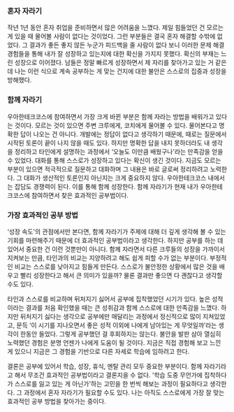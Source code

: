 ### 혼자 자라기

 작년 1년 동안 혼자 취업을 준비하면서 많은 어려움을 느꼈다. 제일 힘들었던 건 모르는 게 있을 때 물어볼 사람이 없다는 것이었다. 그런 부분들은 결국 혼자 해결할 수밖에 없었다. 그 결과가 좋든 좋지 않든 누군가 피드백을 줄 사람이 없다 보니 이러한 문제 해결 경험들을 통해 내가 잘 성장하고 있는지에 대한 확신을 가지지 못했다. 확신의 부재는 느린 성장으로 이어졌다. 남들은 정말 빠르게 성장하면서 제 자리를 찾아가고 있는 거 같은데 나는 이런 식으로 계속 공부하는 게 맞는 건지에 대한 불안은 스스로의 집중과 성장을 방해했다.

### 함께 자라기

 우아한테크코스에 참여하면서 가장 크게 바뀐 부분은 함께 자라는 방법을 배워가고 있다는 것이다. 모르는 것이 있으면 주변 크루에게, 코치에게 물어볼 수 있다. 물어본다고 명확한 답이 나오는 건 아니다. 개발에는 정답이 없다고 생각하기 때문에, 때로는 질문에서 시작된 토론이 끝이 나지 않을 때도 있다. 하지만 명확한 답을 내지 못하더라도 내 생각을 정리하고 타인에게 설명하는 과정에서 ‘오늘도 이만큼 배웠구나'라는 만족감을 얻을 수 있었다. 대화를 통해 스스로가 성장하고 있다는 확신이 생긴 것이다. 지금도 모르는 부분이 있으면 적극적으로 질문하고 대화하며 그 내용은 바로 글로써 정리하려고 노력한다. 그 대화가 생산적인 토론인지 아닌지는 크게 중요하지 않다. 우아한테크코스 내에서는 잡담도 경쟁력이 된다. 이를 통해 함께 성장한다. 함께 자라기가 현재 내가 우아한테크코스에 참여하면서 찾은 효과적인 공부법이다.

### 가장 효과적인 공부 방법

 ‘성장 속도'의 관점에서만 본다면, 함께 자라기가 주제에 대해 더 깊게 생각해 볼 수 있는 기회를 마련해주기 때문에 더 효과적인 공부법이라고 생각한다. 하지만 공부를 하는 데 있어서 중요한 건 이런 것뿐만이 아니다. 함께 자라면서 다른 크루들의 성장을 가까이서 지켜보는 만큼, 타인과의 비교는 지양하려고 해도 쉽게 피할 수가 없는 부분이다. 부정적인 비교는 스스로를 낮아지고 힘들게 만든다. 스스로가 불안정한 상황에서 많은 것을 배우고 빨리 성장한다고 해서 큰 의미가 있을까? 물론 결과만 좋으면 다 괜찮다고 생각할 수도 있다.

 타인과 스스로를 비교하며 뒤처지기 싫어서 공부에 집착했었던 시기가 있다. 높은 성적이라는 결과를 처음 확인했을 때는 큰 성취감과 함께 스스로에 대한 만족감을 느꼈다. 하지만 뒤처지기 싫다는 생각으로 공부에만 매달리는 과정에서 정신적으로 많이 지쳐있었고, 문득 ‘이 시기를 지나오면서 좋은 성적 이외에 나에게 남아있는 게 무엇일까’라는 생각이 한동안 들었다. 그렇게 공부했던 걸 후회하지는 않는다. 불안을 발판 삼아 열심히 노력했던 경험은 분명 언젠가 나에게 도움이 될 것이다. 지금은 직접 경험해 보고 느낀 게 있으니 지금은 그 경험을 기반으로 다른 자세로 학습에 임하려고 한다.

 결론은 공부에 있어서 학습, 성장, 휴식, 멘탈 관리 모두 중요한 부분이다. 함께 자라기라고 해서 무조건 효과적인 공부법이라고 결론지을 수 없다. '학습 도중 무언가에 집착하다가 스스로를 잃고 있는 게 아닌가'하는 고민을 한 번씩 해보는 과정이 필요하다고 생각한다. 그 과정에서 혼자 자라기가 필요할 수도 있다. 나는 아직도 스스로에게 가장 잘 맞는 효과적인 공부 방법을 찾아가는 중이다.
